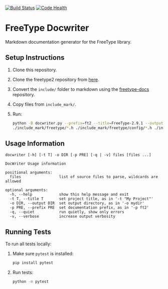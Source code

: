 [![Build Status](https://travis-ci.com/nikramakrishnan/freetype-docwriter.svg?branch=master)](https://travis-ci.com/nikramakrishnan/freetype-docwriter)
[![Code Health](https://landscape.io/github/nikramakrishnan/freetype-docwriter/master/landscape.svg?style=flat)](https://landscape.io/github/nikramakrishnan/freetype-docwriter/master)

# FreeType Docwriter

Markdown documentation generator for the FreeType library.

## Setup Instructions

1.  Clone this repository.
2.  Clone the freetype2 repository from [here](http://git.savannah.gnu.org/cgit/freetype/freetype2.git/).
3.  Convert the `include/` folder to markdown using the 
    [freetype-docs](https://github.com/nikramakrishnan/freetype-docs/tree/markdown) repository.
5.  Copy files from `include_mark/`.
6.  Run:

    ```bash
    python -B docwriter.py --prefix=ft2 --title=FreeType-2.9.1 --output=./docs/reference \
    ./include_mark/freetype/*.h ./include_mark/freetype/config/*.h ./include_mark/freetype/cache/*.h
    ```

## Usage Information

```
docwriter [-h] [-t T] -o DIR [-p PRE] [-q | -v] files [files ...]

DocWriter Usage information

positional arguments:
  files                 list of source files to parse, wildcards are allowed

optional arguments:
  -h, --help            show this help message and exit
  -t T, --title T       set project title, as in '-t "My Project"'
  -o DIR, --output DIR  set output directory, as in '-o mydir'
  -p PRE, --prefix PRE  set documentation prefix, as in '-p ft2'
  -q, --quiet           run quietly, show only errors
  -v, --verbose         increase output verbosity
```

## Running Tests

To run all tests locally:

1.  Make sure `pytest` is installed:
    ```bash
    pip install pytest
    ```
    
2.  Run tests:
    ```bash
    python -m pytest
    ```
